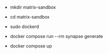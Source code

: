 

- mkdir matrix-sandbox
- cd matrix-sandbox

- sudo dockerd
- docker compose run --rm synapse generate
- docker compose up

